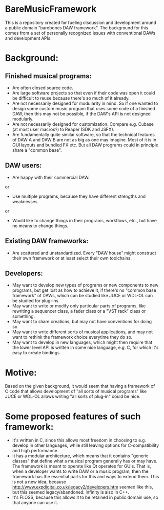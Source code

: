 # BareMusicFramework

This is a repository created for fueling discussion and development around a public domain "barebones DAW framework". The background for this comes from a set of personally recognized issues with conventional DAWs and development APIs.

# Background:

## Finished musical programs:

* Are often closed source code.
* Are large software projects so that even if their code was open it could be difficult to reuse because there's so much of it already.
* Are not necessarily designed for modularity in mind. So if one wanted to design some custom music program that uses some code of a finished DAW, then this may not be possible, if the DAW's API is not designed modularly.
* Are not necessarily designed for customization. Compare e.g. Cubase (at most user macros?) to Reaper (SDK and JSFX).
* Are fundamentally quite similar software, so that the technical features of DAW A and DAW B are not as big as one may imagine. Most of it is in GUI layouts and bundled FX etc. But all DAW programs could in principle share a "common base".

## DAW users:

* Are happy with their commercial DAW.

or

* Use multiple programs, because they have different strengths and weaknesses.

or

* Would like to change things in their programs, workflows, etc., but have no means to change things.

## Existing DAW frameworks:

* Are scattered and unstandardized. Every "DAW house" might construct their own framework or at least select their own toolchains.

## Developers:

* May want to develop new types of programs or new components to new programs, but get lost as how to achieve it, if there's no "common base framework" of DAWs, which can be studied like JUCE or WDL-OL can be studied for plug-ins.
* May want to write or modify only particular parts of programs, like rewriting a sequencer class, a fader class or a "VST rack" class or something.
* May want to share creations, but may not have conventions for doing so.
* May want to write different sorts of musical applications, and may not want to rethink the framework choice everytime they do so.
* May want to develop in new languages, which might then require that the lower level API is written in some nice language, e.g. C, for which it's easy to create bindings.

# Motive:

Based on the given background, it would seem that having a framework of C code that allows development of "all sorts of musical programs" like JUCE or WDL-OL allows writing "all sorts of plug-in" could be nice.

# Some proposed features of such framework:

* It's written in C, since this allows most freedom in choosing to e.g. develop in other languages, while still leaving options for C-compatibility and high performance.
* It has a modular architecture, which means that it contains "generic classes" that define what a musical program generally has or may have. The framework is meant to operate like Qt operates for GUIs. That is, when a developer wants to write DAW or a music program, then the framework has the essential parts for this and ways to extend them. This is not a new idea, because http://www.expdigital.co.uk/legacy2/developers.htm seemed like this, but this seemed legacy/abandoned. Infinity is also in C++.
* It's FLOSS, because this allows it to be retained in public domain use, so that anyone can use it.
